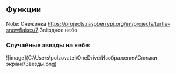 ## Функции


Note:
Снежинка
https://projects.raspberrypi.org/en/projects/turtle-snowflakes/7
Звёздное небо
### Случайные звезды на небе:
![image](C:\Users\polzovatel\OneDrive\Изображения\Снимки экрана\Звезды.png)

